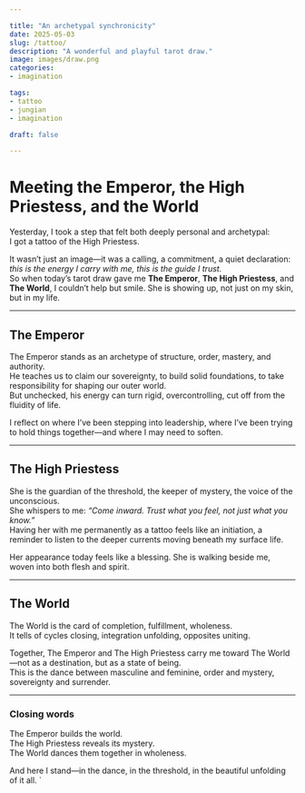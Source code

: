 ```yaml
---

title: "An archetypal synchronicity"
date: 2025-05-03
slug: /tattoo/
description: "A wonderful and playful tarot draw."
image: images/draw.png
categories:
- imagination

tags:
- tattoo
- jungian
- imagination

draft: false

---
```



# Meeting the Emperor, the High Priestess, and the World

Yesterday, I took a step that felt both deeply personal and archetypal:  
I got a tattoo of the High Priestess.

It wasn’t just an image—it was a calling, a commitment, a quiet declaration: *this is the energy I carry with me, this is the guide I trust.*  
So when today’s tarot draw gave me **The Emperor**, **The High Priestess**, and **The World**, I couldn’t help but smile. She is showing up, not just on my skin, but in my life.

---

## The Emperor

The Emperor stands as an archetype of structure, order, mastery, and authority.  
He teaches us to claim our sovereignty, to build solid foundations, to take responsibility for shaping our outer world.  
But unchecked, his energy can turn rigid, overcontrolling, cut off from the fluidity of life.

I reflect on where I’ve been stepping into leadership, where I’ve been trying to hold things together—and where I may need to soften.

---

## The High Priestess

She is the guardian of the threshold, the keeper of mystery, the voice of the unconscious.  
She whispers to me: *“Come inward. Trust what you feel, not just what you know.”*  
Having her with me permanently as a tattoo feels like an initiation, a reminder to listen to the deeper currents moving beneath my surface life.

Her appearance today feels like a blessing. She is walking beside me, woven into both flesh and spirit.


---

## The World

The World is the card of completion, fulfillment, wholeness.  
It tells of cycles closing, integration unfolding, opposites uniting.

Together, The Emperor and The High Priestess carry me toward The World—not as a destination, but as a state of being.  
This is the dance between masculine and feminine, order and mystery, sovereignty and surrender.

---


### Closing words

The Emperor builds the world.  
The High Priestess reveals its mystery.  
The World dances them together in wholeness.

And here I stand—in the dance, in the threshold, in the beautiful unfolding of it all.
`
